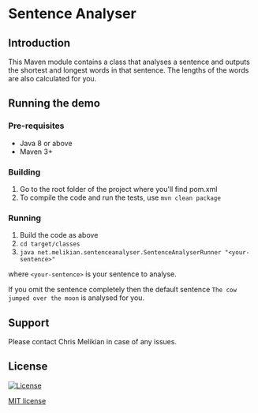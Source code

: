 # Sentence Analyser

## Introduction
This Maven module contains a class that analyses a sentence and outputs the shortest and longest words in that sentence. The lengths of the words are also calculated for you.

## Running the demo

### Pre-requisites
* Java 8 or above
* Maven 3+

### Building

1. Go to the root folder of the project where you'll find pom.xml
1. To compile the code and run the tests, use `mvn clean package`

### Running
1. Build the code as above
1. `cd target/classes`
1. `java net.melikian.sentenceanalyser.SentenceAnalyserRunner "<your-sentence>"`

where `<your-sentence>` is your sentence to analyse.

If you omit the sentence completely then the default sentence `The cow jumped over the moon` is analysed for you.

## Support
Please contact Chris Melikian in case of any issues.

## License
[![License](http://img.shields.io/:license-mit-blue.svg?style=flat-square)](http://badges.mit-license.org)

[MIT license](http://opensource.org/licenses/mit-license.php)